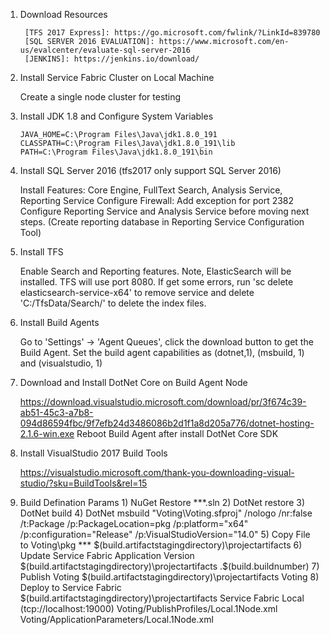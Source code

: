 1. Download Resources

        [TFS 2017 Express]: https://go.microsoft.com/fwlink/?LinkId=839780
        [SQL SERVER 2016 EVALUATION]: https://www.microsoft.com/en-us/evalcenter/evaluate-sql-server-2016
        [JENKINS]: https://jenkins.io/download/

2. Install Service Fabric Cluster on Local Machine

    Create a single node cluster for testing

3.  Install JDK 1.8 and Configure System Variables

        JAVA_HOME=C:\Program Files\Java\jdk1.8.0_191
        CLASSPATH=C:\Program Files\Java\jdk1.8.0_191\lib
        PATH=C:\Program Files\Java\jdk1.8.0_191\bin

4. Install SQL Server 2016 (tfs2017 only support SQL Server 2016)

    Install Features: Core Engine, FullText Search, Analysis Service, Reporting Service
    Configure Firewall: Add exception for port 2382
    Configure Reporting Service and Analysis Service before moving next steps. (Create reporting database in Reporting Service Configuration Tool)

5. Install TFS

    Enable Search and Reporting features. Note, ElasticSearch will be installed.
    TFS will use port 8080.
    If get some errors, run 'sc delete elasticsearch-service-x64' to remove service and delete 'C:/TfsData/Search/' to delete the index files.

6. Install Build Agents

    Go to 'Settings' -> 'Agent Queues', click the download button to get the Build Agent.
    Set the build agent capabilities as (dotnet,1), (msbuild, 1) and (visualstudio, 1)

7. Download and Install DotNet Core on Build Agent Node

    https://download.visualstudio.microsoft.com/download/pr/3f674c39-ab51-45c3-a7b8-094d86594fbc/9f7efb24d3486086b2d1f1a8d205a776/dotnet-hosting-2.1.6-win.exe
    Reboot Build Agent after install DotNet Core SDK

8. Install VisualStudio 2017 Build Tools

    https://visualstudio.microsoft.com/thank-you-downloading-visual-studio/?sku=BuildTools&rel=15

9. Build Defination Params
        1) NuGet Restore
            **\*.sln
        2) DotNet restore
        3) DotNet build
        4) DotNet msbuild
            "Voting\Voting.sfproj" /nologo /nr:false /t:Package /p:PackageLocation=pkg /p:platform="x64" /p:configuration="Release" /p:VisualStudioVersion="14.0"
        5) Copy File to
            Voting\pkg
            **\*
            $(build.artifactstagingdirectory)\projectartifacts
        6) Update Service Fabric Application Version
            $(build.artifactstagingdirectory)\projectartifacts
            .$(build.buildnumber)
        7) Publish Voting
            $(build.artifactstagingdirectory)\projectartifacts
            Voting
        8) Deploy to Service Fabric
            $(build.artifactstagingdirectory)\projectartifacts
            Service Fabric Local (tcp://localhost:19000)
            Voting/PublishProfiles/Local.1Node.xml
            Voting/ApplicationParameters/Local.1Node.xml